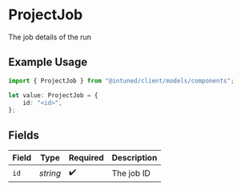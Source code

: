# ProjectJob

The job details of the run

## Example Usage

```typescript
import { ProjectJob } from "@intuned/client/models/components";

let value: ProjectJob = {
    id: "<id>",
};
```

## Fields

| Field              | Type               | Required           | Description        |
| ------------------ | ------------------ | ------------------ | ------------------ |
| `id`               | *string*           | :heavy_check_mark: | The job ID         |